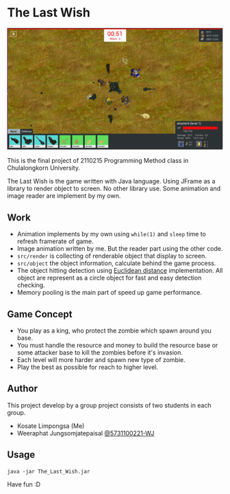 The Last Wish
==================

![The Last Wish](preview.png)

This is the final project of 2110215 Programming Method class in Chulalongkorn University.

The Last Wish is the game written with Java language.
Using JFrame as a library to render object to screen. No other library use.
Some animation and image reader are implement by my own.

## Work

- Animation implements by my own using `while(1)` and `sleep` time to refresh framerate of game.
- Image animation written by me. But the reader part using the other code.
- `src/render` is collecting of renderable object that display to screen.
- `src/object` the object information, calculate behind the game process.
- The object hitting detection using [Euclidean distance](https://en.wikipedia.org/wiki/Euclidean_distance) implementation.
All object are represent as a circle object for fast and easy detection checking.
- Memory pooling is the main part of speed up game performance.


## Game Concept

- You play as a king, who protect the zombie which spawn around you base.
- You must handle the resource and money to build the resource base or some attacker base
to kill the zombies before it's invasion.
- Each level will more harder and spawn new type of zombie.
- Play the best as possible for reach to higher level. 

## Author

This project develop by a group project consists of two students in each group.

- Kosate Limpongsa (Me)
- Weeraphat Jungsomjatepaisal [@5731100221-WJ](https://github.com/5731100221-WJ)

## Usage

```
java -jar The_Last_Wish.jar
```

Have fun :D
